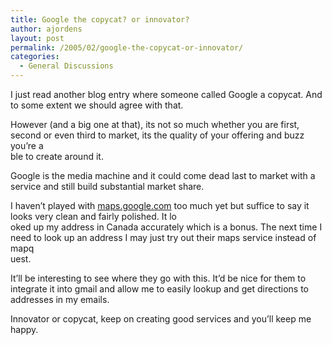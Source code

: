 ```yaml
---
title: Google the copycat? or innovator?
author: ajordens
layout: post
permalink: /2005/02/google-the-copycat-or-innovator/
categories:
  - General Discussions
---
```

I just read another blog entry where someone called Google a copycat. And to some extent we should agree with that.

However (and a big one at that), its not so much whether you are first, second or even third to market, its the quality of your offering and buzz you&#8217;re a  
ble to create around it.

Google is the media machine and it could come dead last to market with a service and still build substantial market share.

I haven&#8217;t played with [maps.google.com][1] too much yet but suffice to say it looks very clean and fairly polished. It lo  
oked up my address in Canada accurately which is a bonus. The next time I need to look up an address I may just try out their maps service instead of mapq  
uest.

It&#8217;ll be interesting to see where they go with this. It&#8217;d be nice for them to integrate it into gmail and allow me to easily lookup and get directions to  
addresses in my emails.

Innovator or copycat, keep on creating good services and you&#8217;ll keep me happy.

 [1]: http://maps.google.com/